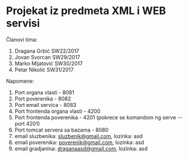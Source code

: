 # Projekat iz predmeta XML i WEB servisi

Članovi tima:
1. Dragana Grbić SW22/2017
2. Jovan Svorcan SW29/2017
3. Marko Mijatović SW30/2017
4. Petar Nikolić SW31/2017

Napomene:
1. Port organa vlasti - 8081
2. Port poverenika - 8082
3. Port email servica - 8083
4. Port frontenda organa vlasti - 4200
5. Port frontenda poverenika - 4201 (pokrece se komandom ng serve --port 4201)
6. Port tomcat servera sa bazama - 8080
7. email sluzbenika: sluzbenik@gmail.com, lozinka: asd
8. email poverenika: poverenik@gmail.com, lozinka: asd
9. email gradjanina: draganaasd@gmail.com, lozinka: asd
